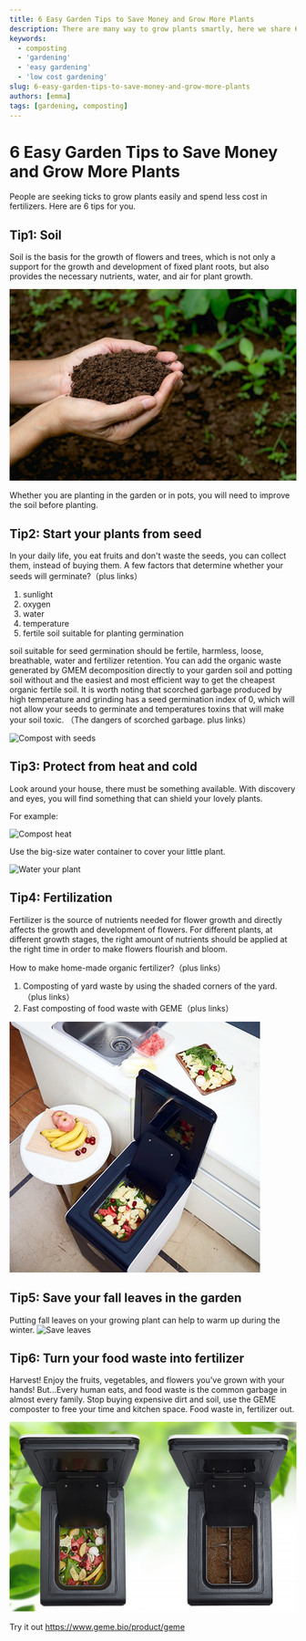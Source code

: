 ```yaml
---
title: 6 Easy Garden Tips to Save Money and Grow More Plants
description: There are many way to grow plants smartly, here we share 6 ways that are effortless
keywords:
  - composting
  - 'gardening'
  - 'easy gardening'
  - 'low cost gardening'
slug: 6-easy-garden-tips-to-save-money-and-grow-more-plants
authors: [emma]
tags: [gardening, composting]
---
```


# 6 Easy Garden Tips to Save Money and Grow More Plants

People are seeking ticks to grow plants easily and spend less cost in fertilizers. Here are 6 tips for you.

<!-- truncate -->


## Tip1: Soil

Soil is the basis for the growth of flowers and trees, which is not only a support for the growth and development of fixed plant roots, 
but also provides the necessary nutrients, water, and air for plant growth.

![How to make good compost soil](./images/img.png)


Whether you are planting in the garden or in pots, you will need to improve the soil before planting.




## Tip2: Start your plants from seed 

In your daily life, you eat fruits and don't waste the seeds, you can collect them, instead of buying them.
A few factors that determine whether your seeds will germinate?（plus links）

1. sunlight
2. oxygen
3. water
4. temperature
5. fertile soil suitable for planting germination 

soil suitable for seed germination should be fertile, harmless, loose, breathable, water and fertilizer retention. 
You can add the organic waste generated by GMEM decomposition directly to your garden soil and potting soil without 
and the easiest and most efficient way to get the cheapest organic fertile soil.
It is worth noting that scorched garbage produced by high temperature and grinding has a seed germination index of 0, 
which will not allow your seeds to germinate and temperatures toxins that will make your soil toxic.
（The dangers of scorched garbage. plus links）

![Compost with seeds](./images/img_2.png)

## Tip3: Protect from heat and cold
Look around your house, there must be something available. With discovery and eyes, 
you will find something that can shield your lovely plants.

For example:

![Compost heat](./images/img_3.png)

Use the big-size water container to cover your little plant.

![Water your plant](./images/img_4.png)


## Tip4: Fertilization
Fertilizer is the source of nutrients needed for flower growth and directly affects the growth and development of flowers. 
For different plants, at different growth stages, the right amount of nutrients should be applied at the right time 
in order to make flowers flourish and bloom.

How to make home-made organic fertilizer?（plus links）

1. Composting of yard waste by using the shaded corners of the yard.（plus links）
2. Fast composting of food waste with GEME（plus links）

![GEME Composter](./images/img_6.png)

## Tip5: Save your fall leaves in the garden
Putting fall leaves on your growing plant can help to warm up during the winter.
![Save leaves](./images/img_5.png)

## Tip6: Turn your food waste into fertilizer

Harvest! Enjoy the fruits, vegetables, and flowers you've grown with your hands!
But...Every human eats, and food waste is the common garbage in almost every family.
Stop buying expensive dirt and soil, use the GEME composter to free your time and kitchen space.
Food waste in, fertilizer out.

![use GEME Composter to turn food waste into organic compost](./images/img_1.png)

Try it out
https://www.geme.bio/product/geme
